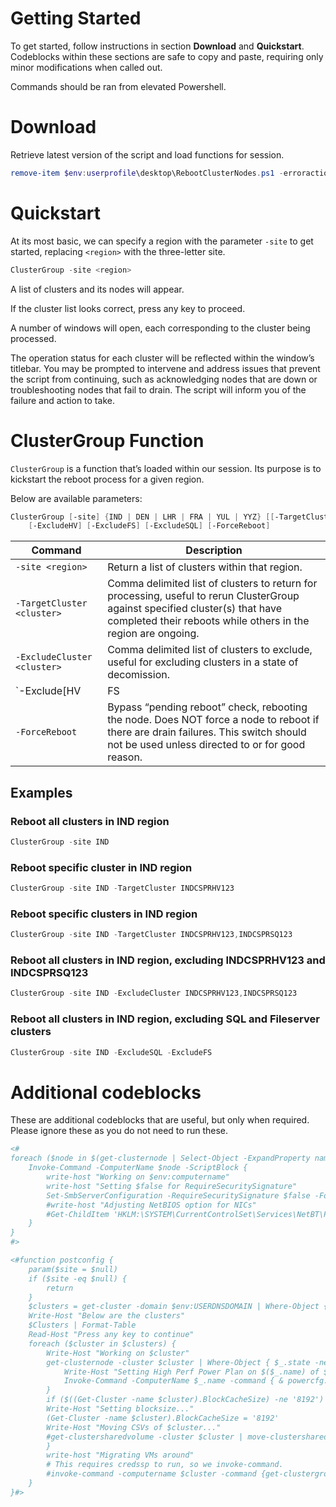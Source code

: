 # Getting Started

To get started, follow instructions in section **Download** and **Quickstart**. Codeblocks within these sections are safe to copy and paste, requiring only minor modifications when called out.

Commands should be ran from elevated Powershell.

# Download

Retrieve latest version of the script and load functions for session.

```powershell
remove-item $env:userprofile\desktop\RebootClusterNodes.ps1 -erroraction silentlycontinue; Invoke-WebRequest -URI 'https://raw.githubusercontent.com/Onibus/RebootClusterNodes/main/RebootClusterNode.ps1' -OutFile $env:userprofile\desktop\RebootClusterNodes.ps1; . $env:userprofile\desktop\RebootClusterNodes.ps1
```

# Quickstart

At its most basic, we can specify a region with the parameter `-site` to get started, replacing `<region>` with the three-letter site.

```powershell
ClusterGroup -site <region>
```

A list of clusters and its nodes will appear.

If the cluster list looks correct, press any key to proceed.

A number of windows will open, each corresponding to the cluster being processed.

The operation status for each cluster will be reflected within the window’s titlebar. You may be prompted to intervene and address issues that prevent the script from continuing, such as acknowledging nodes that are down or troubleshooting nodes that fail to drain. The script will inform you of the failure and action to take.

# ClusterGroup Function

`ClusterGroup` is a function that’s loaded within our session. Its purpose is to kickstart the reboot process for a given region.

Below are available parameters:

```powershell
ClusterGroup [-site] {IND | DEN | LHR | FRA | YUL | YYZ} [[-TargetCluster] <Object>] [[-ExcludeCluster] <array>]
    [-ExcludeHV] [-ExcludeFS] [-ExcludeSQL] [-ForceReboot]
```

| Command | Description |
| --- | --- |
| `-site <region>` | Return a list of clusters within that region. |
| `-TargetCluster <cluster>` | Comma delimited list of clusters to return for processing, useful to rerun ClusterGroup against specified cluster(s) that have completed their reboots while others in the region are ongoing. |
| `-ExcludeCluster <cluster>` | Comma delimited list of clusters to exclude, useful for excluding clusters in a state of decomission. |
| `-Exclude\[HV|FS|SQL\]` | Exclude respective cluster role from list. |
| `-ForceReboot` | Bypass “pending reboot” check, rebooting the node. Does NOT force a node to reboot if there are drain failures. This switch should not be used unless directed to or for good reason. |

## Examples

### Reboot all clusters in IND region

```powershell
ClusterGroup -site IND
```

### Reboot specific cluster in IND region

```powershell
ClusterGroup -site IND -TargetCluster INDCSPRHV123
```

### Reboot specific clusters in IND region

```powershell
ClusterGroup -site IND -TargetCluster INDCSPRHV123,INDCSPRSQ123
```

### Reboot all clusters in IND region, excluding INDCSPRHV123 and INDCSPRSQ123

```powershell
ClusterGroup -site IND -ExcludeCluster INDCSPRHV123,INDCSPRSQ123
```

### Reboot all clusters in IND region, excluding SQL and Fileserver clusters

```powershell
ClusterGroup -site IND -ExcludeSQL -ExcludeFS
```
# Additional codeblocks

These are additional codeblocks that are useful, but only when required. Please ignore these as you do not need to run these.
```powershell
<#
foreach ($node in $(get-clusternode | Select-Object -ExpandProperty name)) {
    Invoke-Command -ComputerName $node -ScriptBlock {
        write-host "Working on $env:computername"
        write-host "Setting $false for RequireSecuritySignature"
        Set-SmbServerConfiguration -RequireSecuritySignature $false -Force
        #write-host "Adjusting NetBIOS option for NICs"
        #Get-ChildItem 'HKLM:\SYSTEM\CurrentControlSet\Services\NetBT\Parameters\Interfaces' | ForEach-Object { Set-ItemProperty -Path $_.pspath -Name 'NetbiosOptions' -Value '1' }
    }
}
#>

<#function postconfig {
    param($site = $null)
    if ($site -eq $null) {
        return
    }
    $clusters = get-cluster -domain $env:USERDNSDOMAIN | Where-Object { $_.name -match $site -and $_.name -notmatch 'SQ|HV11|FS' -and $_.id -ne $null }
    Write-Host "Below are the clusters"
    $Clusters | Format-Table
    Read-Host "Press any key to continue"
    foreach ($cluster in $clusters) {
        Write-Host "Working on $cluster"
        get-clusternode -cluster $cluster | Where-Object { $_.state -ne 'Down' } | Select-Object name | ForEach-Object {
            Write-Host "Setting High Perf Power Plan on $($_.name) of $cluster"
            Invoke-Command -ComputerName $_.name -command { & powercfg.exe -SETACTIVE 8c5e7fda-e8bf-4a96-9a85-a6e23a8c635c }
        }
        if ($((Get-Cluster -name $cluster).BlockCacheSize) -ne '8192') {
        Write-Host "Setting blocksize..."
        (Get-Cluster -name $cluster).BlockCacheSize = '8192'
        Write-Host "Moving CSVs of $cluster..."
        #get-clustersharedvolume -cluster $cluster | move-clustersharedvolume
        }
        write-host "Migrating VMs around"
        # This requires credssp to run, so we invoke-command.
        #invoke-command -computername $cluster -command {get-clustergroup | ?{$_.grouptype -eq 'VirtualMachine' -and $_.name -notmatch 'GFS' -and $_.state -eq 'Online'} | Move-ClusterVirtualMachineRole -wait 0}
    }
}#>
```
